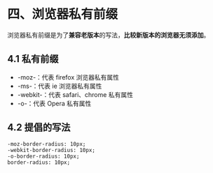 # 四、浏览器私有前缀

浏览器私有前缀是为了**兼容老版本**的写法，**比较新版本的浏览器无须添加**。

## 4.1 私有前缀

- -moz-：代表 firefox 浏览器私有属性
- -ms-：代表 ie 浏览器私有属性
- -webkit-：代表 safari、chrome 私有属性
- -o-：代表 Opera 私有属性

## 4.2 提倡的写法

```
-moz-border-radius: 10px; 
-webkit-border-radius: 10px; 
-o-border-radius: 10px; 
border-radius: 10px;
```
